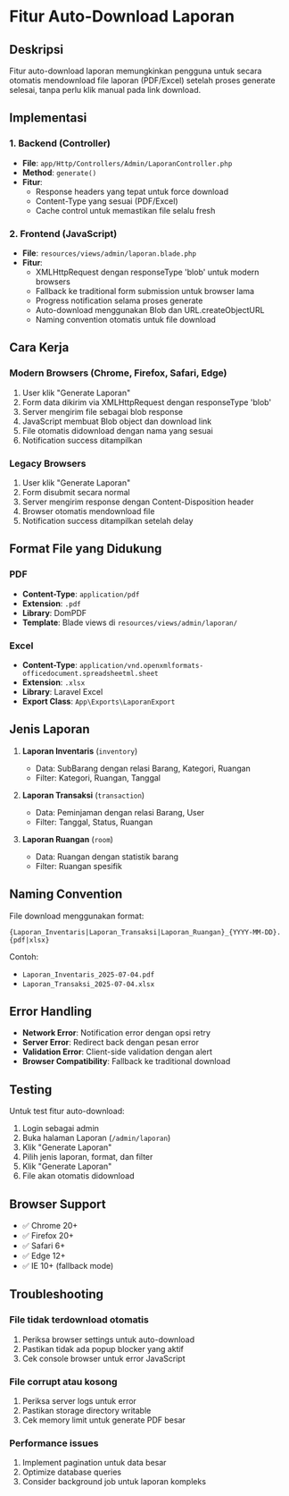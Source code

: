 # Fitur Auto-Download Laporan

## Deskripsi
Fitur auto-download laporan memungkinkan pengguna untuk secara otomatis mendownload file laporan (PDF/Excel) setelah proses generate selesai, tanpa perlu klik manual pada link download.

## Implementasi

### 1. Backend (Controller)
- **File**: `app/Http/Controllers/Admin/LaporanController.php`
- **Method**: `generate()`
- **Fitur**:
  - Response headers yang tepat untuk force download
  - Content-Type yang sesuai (PDF/Excel)
  - Cache control untuk memastikan file selalu fresh

### 2. Frontend (JavaScript)
- **File**: `resources/views/admin/laporan.blade.php`
- **Fitur**:
  - XMLHttpRequest dengan responseType 'blob' untuk modern browsers
  - Fallback ke traditional form submission untuk browser lama
  - Progress notification selama proses generate
  - Auto-download menggunakan Blob dan URL.createObjectURL
  - Naming convention otomatis untuk file download

## Cara Kerja

### Modern Browsers (Chrome, Firefox, Safari, Edge)
1. User klik "Generate Laporan"
2. Form data dikirim via XMLHttpRequest dengan responseType 'blob'
3. Server mengirim file sebagai blob response
4. JavaScript membuat Blob object dan download link
5. File otomatis didownload dengan nama yang sesuai
6. Notification success ditampilkan

### Legacy Browsers
1. User klik "Generate Laporan"
2. Form disubmit secara normal
3. Server mengirim response dengan Content-Disposition header
4. Browser otomatis mendownload file
5. Notification success ditampilkan setelah delay

## Format File yang Didukung

### PDF
- **Content-Type**: `application/pdf`
- **Extension**: `.pdf`
- **Library**: DomPDF
- **Template**: Blade views di `resources/views/admin/laporan/`

### Excel
- **Content-Type**: `application/vnd.openxmlformats-officedocument.spreadsheetml.sheet`
- **Extension**: `.xlsx`
- **Library**: Laravel Excel
- **Export Class**: `App\Exports\LaporanExport`

## Jenis Laporan

1. **Laporan Inventaris** (`inventory`)
   - Data: SubBarang dengan relasi Barang, Kategori, Ruangan
   - Filter: Kategori, Ruangan, Tanggal

2. **Laporan Transaksi** (`transaction`)
   - Data: Peminjaman dengan relasi Barang, User
   - Filter: Tanggal, Status, Ruangan

3. **Laporan Ruangan** (`room`)
   - Data: Ruangan dengan statistik barang
   - Filter: Ruangan spesifik

## Naming Convention

File download menggunakan format:
```
{Laporan_Inventaris|Laporan_Transaksi|Laporan_Ruangan}_{YYYY-MM-DD}.{pdf|xlsx}
```

Contoh:
- `Laporan_Inventaris_2025-07-04.pdf`
- `Laporan_Transaksi_2025-07-04.xlsx`

## Error Handling

- **Network Error**: Notification error dengan opsi retry
- **Server Error**: Redirect back dengan pesan error
- **Validation Error**: Client-side validation dengan alert
- **Browser Compatibility**: Fallback ke traditional download

## Testing

Untuk test fitur auto-download:

1. Login sebagai admin
2. Buka halaman Laporan (`/admin/laporan`)
3. Klik "Generate Laporan"
4. Pilih jenis laporan, format, dan filter
5. Klik "Generate Laporan"
6. File akan otomatis didownload

## Browser Support

- ✅ Chrome 20+
- ✅ Firefox 20+
- ✅ Safari 6+
- ✅ Edge 12+
- ✅ IE 10+ (fallback mode)

## Troubleshooting

### File tidak terdownload otomatis
1. Periksa browser settings untuk auto-download
2. Pastikan tidak ada popup blocker yang aktif
3. Cek console browser untuk error JavaScript

### File corrupt atau kosong
1. Periksa server logs untuk error
2. Pastikan storage directory writable
3. Cek memory limit untuk generate PDF besar

### Performance issues
1. Implement pagination untuk data besar
2. Optimize database queries
3. Consider background job untuk laporan kompleks 